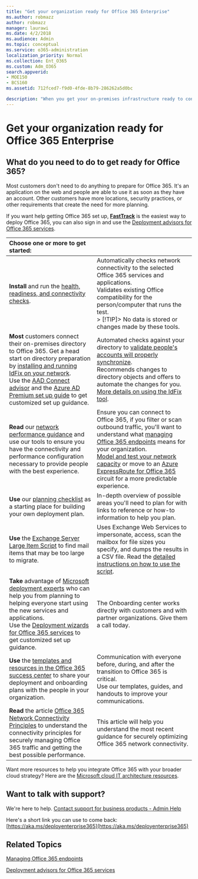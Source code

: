 ```yaml
---
title: "Get your organization ready for Office 365 Enterprise"
ms.author: robmazz
author: robmazz
manager: laurawi
ms.date: 4/2/2018
ms.audience: Admin
ms.topic: conceptual
ms.service: o365-administration
localization_priority: Normal
ms.collection: Ent_O365
ms.custom: Adm_O365
search.appverid:
- MOE150
- BCS160
ms.assetid: 712fced7-f9d0-4fde-8b79-286262a5d0bc

description: "When you get your on-premises infrastructure ready to connect your enterprise organization to Office 365, it's important to plan exactly what steps you want to take, when to perform them, and who will perform them. If you've opted out of FastTrack deployment and aren't finding what you need in our basic deployment steps, this is the place to start."
---
```


# Get your organization ready for Office 365 Enterprise

## What do you need to do to get ready for Office 365?

Most customers don't need to do anything to prepare for Office 365. It's an application on the web and people are able to use it as soon as they have an account. Other customers have more locations, security practices, or other requirements that create the need for more planning.
  
If you want help getting Office 365 set up, **[FastTrack](https://fasttrack.microsoft.com/office)** is the easiest way to deploy Office 365, you can also sign in and use the [Deployment advisors for Office 365 services](165f46e8-3533-4d76-be57-97f81ebd40f2.md).
  
|****Choose one or more to get started:****||
|:-----|:-----|
|**Install** and run the [health, readiness, and connectivity checks](https://configure.office.com/Scenario.aspx?Sid=11&amp;FromSetup=true&amp;forceStart=true).  <br/> |Automatically checks network connectivity to the selected Office 365 services and applications.  <br/> Validates existing Office compatibility for the person/computer that runs the test.  <br/> > [!TIP]> No data is stored or changes made by these tools.           |
|**Most** customers connect their on-premises directory to Office 365. Get a head start on directory preparation by [installing and running IdFix on your network](https://www.microsoft.com/download/details.aspx?id=36832).  <br/> Use the [AAD Connect advisor](https://aka.ms/aadconnectpwsync) and the [Azure AD Premium set up guide](https://aka.ms/aadpguidance) to get customized set up guidance.  <br/> |Automated checks against your directory to [validate people's accounts will properly synchronize](https://support.office.com/article/Prepare-to-provision-users-through-directory-synchronization-to-Office-365-01920974-9e6f-4331-a370-13aea4e82b3e).  <br/> Recommends changes to directory objects and offers to automate the changes for you.  <br/> [More details on using the IdFix tool](https://support.office.com/article/Prepare-directory-attributes-for-synchronization-with-Office-365-by-using-the-IdFix-tool-497593cf-24c6-491c-940b-7c86dcde9de0).  <br/> |
|**Read** our [network performance guidance](https://aka.ms/tune) and use our tools to ensure you have the connectivity and performance configuration necessary to provide people with the best experience.  <br/> |Ensure you can connect to Office 365, if you filter or scan outbound traffic, you'll want to understand what [managing Office 365 endpoints](https://support.office.com/article/Managing-Office-365-endpoints-99cab9d4-ef59-4207-9f2b-3728eb46bf9a) means for your organization.  <br/> [Model and test your network capacity](https://support.office.com/article/Network-and-migration-planning-for-Office-365-f5ee6c33-bcd7-4b0b-b0f8-dc1d9fb8d132) or move to an [Azure ExpressRoute for Office 365](https://support.office.com/article/Azure-ExpressRoute-for-Office-365-6d2534a2-c19c-4a99-be5e-33a0cee5d3bd) circuit for a more predictable experience.  <br/> |
|**Use** our [planning checklist](https://support.office.com/article/Deployment-planning-checklist-for-Office-365-5fa4f6ef-35ad-4840-91c1-4834df3df5a0) as a starting place for building your own deployment plan.  <br/> |In-depth overview of possible areas you'll need to plan for with links to reference or how-to information to help you plan.  <br/> |
|**Use** the [Exchange Server Large Item Script](https://gallery.technet.microsoft.com/Exchange-Server-Large-Item-b9546cc6) to find mail items that may be too large to migrate.  <br/> |Uses Exchange Web Services to impersonate, access, scan the mailbox for file sizes you specify, and dumps the results in a CSV file. Read the [detailed instructions on how to use the script](https://blogs.technet.com/b/mikehall/archive/2013/06/27/large-mail-item-script.aspx).  <br/> |
|**Take** advantage of [Microsoft deployment experts](https://go.microsoft.com/fwlink/?LinkId=517115) who can help you from planning to helping everyone start using the new services and applications.  <br/> Use the [Deployment wizards for Office 365 services](https://support.office.com/article/Deployment-wizards-for-Office-365-services-165f46e8-3533-4d76-be57-97f81ebd40f2) to get customized set up guidance.  <br/> |The Onboarding center works directly with customers and with partner organizations. Give them a call today.  <br/> |
|**Use** the [templates and resources in the Office 365 success center](https://fasttrack.microsoft.com/office/drive-value/engage) to share your deployment and onboarding plans with the people in your organization.  <br/> |Communication with everyone before, during, and after the transition to Office 365 is critical.  <br/> Use our templates, guides, and handouts to improve your communications.  <br/> |
|**Read** the article [Office 365 Network Connectivity Principles](https://aka.ms/o365networkingprinciples) to understand the connectivity principles for securely managing Office 365 traffic and getting the best possible performance.  <br/> |This article will help you understand the most recent guidance for securely optimizing Office 365 network connectivity.  <br/> |
   
Want more resources to help you integrate Office 365 with your broader cloud strategy? Here are the [Microsoft cloud IT architecture resources](https://docs.microsoft.com/en-us/office365/enterprise/microsoft-cloud-it-architecture-resources).
  
## Want to talk with support?

We're here to help. [Contact support for business products - Admin Help](https://support.office.com/article/32a17ca7-6fa0-4870-8a8d-e25ba4ccfd4b)
  
Here's a short link you can use to come back: [https://aka.ms/deployenterprise365](https://aka.ms/deployenterprise365)
  
## Related Topics

[Managing Office 365 endpoints](https://support.office.com/article/99cab9d4-ef59-4207-9f2b-3728eb46bf9a)
  
[Deployment advisors for Office 365 services](165f46e8-3533-4d76-be57-97f81ebd40f2.md)
  

